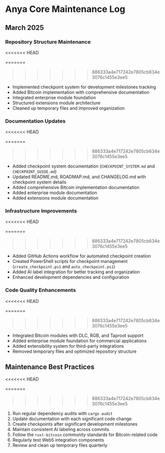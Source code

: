# Anya Core Maintenance Log

## March 2025

### Repository Structure Maintenance
<<<<<<< HEAD

=======
>>>>>>> 886333a4e717242e7805cb634e3076c1455e3ee5
- Implemented checkpoint system for development milestones tracking
- Added Bitcoin implementation with comprehensive documentation
- Integrated enterprise module foundation
- Structured extensions module architecture
- Cleaned up temporary files and improved organization

### Documentation Updates
<<<<<<< HEAD

=======
>>>>>>> 886333a4e717242e7805cb634e3076c1455e3ee5
- Added checkpoint system documentation (`CHECKPOINT_SYSTEM.md` and `CHECKPOINT_GUIDE.md`)
- Updated README.md, ROADMAP.md, and CHANGELOG.md with checkpoint system details
- Added comprehensive Bitcoin implementation documentation
- Added enterprise module documentation
- Added extensions module documentation

### Infrastructure Improvements
<<<<<<< HEAD

=======
>>>>>>> 886333a4e717242e7805cb634e3076c1455e3ee5
- Added GitHub Actions workflow for automated checkpoint creation
- Created PowerShell scripts for checkpoint management (`create_checkpoint.ps1` and `auto_checkpoint.ps1`)
- Added AI label integration for better tracking and organization
- Enhanced development dependencies and configuration

### Code Quality Enhancements
<<<<<<< HEAD

=======
>>>>>>> 886333a4e717242e7805cb634e3076c1455e3ee5
- Integrated Bitcoin modules with DLC, RGB, and Taproot support
- Added enterprise module foundation for commercial applications
- Added extensibility system for third-party integrations
- Removed temporary files and optimized repository structure

## Maintenance Best Practices
<<<<<<< HEAD

=======
>>>>>>> 886333a4e717242e7805cb634e3076c1455e3ee5
1. Run regular dependency audits with `cargo audit`
2. Update documentation with each significant code change
3. Create checkpoints after significant development milestones
4. Maintain consistent AI labeling across commits
5. Follow the `rust-bitcoin` community standards for Bitcoin-related code
6. Regularly test Web5 integration components
7. Review and clean up temporary files quarterly
